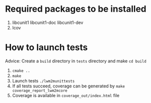 Required packages to be installed
================
1. libcunit1 libcunit1-doc libcunit1-dev
2. lcov

How to launch tests
================
Advice: Create a `build` directory in `tests` directory and make `cd build`
1. `cmake ..`
2. `make`
3. Launch tests `./lwm2munittests`
4. If all tests succeed, coverage can be generated by `make coverage_report_lwm2mcore`
5. Coverage is available in `coverage_out/index.html` file

